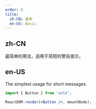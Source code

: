 ```yaml
---
order: 0
title:
  zh-CN: 基本
  en-US: Basic
---
```


## zh-CN

最简单的用法，适用于简短的警告提示。

## en-US

The simplest usage for short messages.

```jsx
import { Button } from 'antd';

ReactDOM.render(<Button />, mountNode);
```

<style>
.ant-alert {
  margin-bottom: 16px;
}
</style>